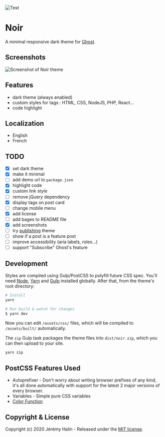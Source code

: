 ![Test](https://github.com/jeremyhalin/noir/workflows/Test/badge.svg)

# Noir

A minimal responsive dark theme for [Ghost](https://ghost.org/).

## Screenshots

![Screenshot of Noir theme](https://raw.githubusercontent.com/jeremyhalin/noir/master/assets/screenshot-desktop.jpg)

## Features

-   dark theme (always enabled)
-   custom styles for tags : HTML, CSS, NodeJS, PHP, React...
-   code highlight

## Localization

-   English
-   French

## TODO

-   [x] set dark theme
-   [x] make it minimal
-   [ ] add demo url to `package.json`
-   [x] highlight code
-   [x] custom link style
-   [ ] remove jQuery dependency
-   [x] display tags on post card
-   [ ] change mobile menu
-   [x] add license
-   [ ] add bages to README file
-   [x] add screenshots
-   [ ] try [publishing](https://ghost.org/marketplace/submit/) theme
-   [ ] show if a post is a feature post
-   [ ] improve accessibility (aria labels, roles...)
-   [ ] support "Subscribe" Ghost's feature

## Development

Styles are compiled using Gulp/PostCSS to polyfill future CSS spec. You'll need [Node](https://nodejs.org/), [Yarn](https://yarnpkg.com/) and [Gulp](https://gulpjs.com) installed globally. After that, from the theme's root directory:

```bash
# Install
yarn

# Run build & watch for changes
$ yarn dev
```

Now you can edit `/assets/css/` files, which will be compiled to `/assets/built/` automatically.

The `zip` Gulp task packages the theme files into `dist/noir.zip`, which you can then upload to your site.

```bash
yarn zip
```

## PostCSS Features Used

-   Autoprefixer - Don't worry about writing browser prefixes of any kind, it's all done automatically with support for the latest 2 major versions of every browser.
-   Variables - Simple pure CSS variables
-   [Color Function](https://github.com/postcss/postcss-color-function)

## Copyright & License

Copyright (c) 2020 Jérémy Halin - Released under the [MIT license](LICENSE).
